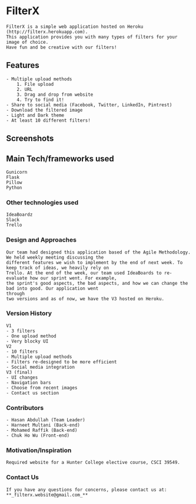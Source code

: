 # FilterX
	FilterX is a simple web application hosted on Heroku (http://filterx.herokuapp.com).
	This application provides you with many types of filters for your image of choice.
	Have fun and be creative with our filters!

## Features
	- Multiple upload methods
		1. File upload
		2. URL
		3. Drag and drop from website
		4. Try to find it!
	- Share to social media (Facebook, Twitter, LinkedIn, Pintrest)
	- Download the filtered image
	- Light and Dark theme
	- At least 10 different filters!

## Screenshots

## Main Tech/frameworks used
	Gunicorn
	Flask
	Pillow
	Python

### Other technologies used
	IdeaBoardz
	Slack
	Trello

### Design and Approaches
	Our team had designed this application based of the Agile Methodology. We held weekly meeting discussing the
	different features we wish to implement by the end of next week. To keep track of ideas, we heavily rely on
	Trello. At the end of the week, our team used IdeaBoards to re-evaluate how our sprint went. For example,
	the sprint's good aspects, the bad aspects, and how we can change the bad into good. Our application went
	through
	two versions and as of now, we have the V3 hosted on Heroku.

### Version History
	V1 
	- 3 filters
	- One upload method
	- Very blocky UI
	V2 
	- 10 filters
	- Multiple upload methods
	- Filters re-designed to be more efficient
	- Social media integration
	V3 (final)
	- UI changes
	- Navigation bars
	- Choose from recent images
	- Contact us section

### Contributors
	- Hasan Abdullah (Team Leader)
	- Harneet Multani (Back-end)
	- Mohamed Raffik (Back-end)
	- Chuk Ho Wu (Front-end)

### Motivation/Inspiration
	Required website for a Hunter College elective course, CSCI 39549.

### Contact Us
	If you have any questions for concerns, please contact us at: **_filterx.website@gmail.com_**